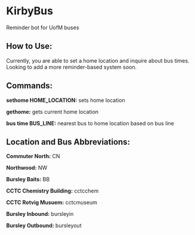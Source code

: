 # KirbyBus
Reminder bot for UofM buses

## How to Use:
Currently, you are able to set a home location and inquire about bus times. Looking to add a more reminder-based system soon.

## Commands:

**sethome HOME_LOCATION:** sets home location

**gethome:** gets current home location

**bus time BUS_LINE:** nearest bus to home location based on bus line


## Location and Bus Abbreviations:

**Commuter North:** CN

**Northwood:** NW

**Bursley Baits:** BB



**CCTC Chemistry Building:** cctcchem

**CCTC Rotvig Musuem:** cctcmuseum

**Bursley Inbound:** bursleyin

**Bursley Outbound:** bursleyout


